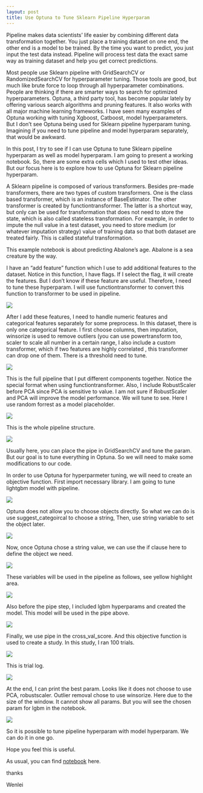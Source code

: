 ```yaml
---
layout: post
title: Use Optuna to Tune Sklearn Pipeline Hyperparam
---
```

Pipeline makes data scientists’ life easier by combining different data transformation together. You just place a training dataset on one end, the other end is a model to be trained. By the time you want to predict, you just input the test data instead. Pipeline will process test data the exact same way as training dataset and help you get correct predictions.  

Most people use Sklearn pipeline with GridSearchCV or RandomizedSearchCV for hyperparameter tuning. Those tools are good, but much like brute force to loop through all hyperparameter combinations. People are thinking if there are smarter ways to search for optimized hyperparameters.  Optuna, a third party tool, has become popular lately by offering various search algorithms and pruning features. It also works with all major machine learning frameworks.  I have seen many examples of Optuna working with tuning Xgboost, Catboost, model hyperparameters.  But I don’t see Optuna being used for Sklearn pipeline hyperparam tuning. Imagining if you need to tune pipeline and model hyperparam separately, that would be awkward.  

In this post, I try to see if I can use Optuna to tune Sklearn pipeline hyperparam as well as model hyperparam.  I am going to present a working notebook. So, there are some extra cells which I used to test other ideas. But our focus here is to explore how to use Optuna for Sklearn pipeline hyperparam.  

A Sklearn pipeline is composed of various transformers.  Besides pre-made transformers, there are two types of custom transformers.  One is the class based transformer, which is an instance of BaseEstimator. The other transformer is created by functiontransformer.  The latter is a shortcut way, but only can be used for transformation that does not need to store the state, which is also called stateless transformation.  For example, in order to impute the null value in a test dataset, you need to store medium (or whatever imputation strategy) value of training data so that both dataset are treated fairly.  This is called stateful transformation.  

This example notebook is about predicting Abalone’s age.  Abalone is a sea creature by the way.  

I have an “add feature” function which I use to add additional features to the dataset. Notice in this function, I have flags. If I select the flag, it will create the features. But I don’t know if these feature are useful. Therefore, I need to tune these hyperparam.  I will use functiontransformer to convert this function to transformer to be used in pipeline.  

<img src="/images/blog59/1addfeature.png">  

After I add these features, I need to handle numeric features and categorical features separately for some preprocess.  In this dataset, there is only one categorical feature.   I first choose columns, then imputation, winsorize is used to remove outliers (you can use powertransform too, scaler to scale all number in a certain range, I also include a custom transformer, which if two features are highly correlated , this transformer can drop one of them. There is a threshold need to tune.   

<img src="/images/blog59/2pipeline.png">   

This is the  full pipeline that I put different components together. Notice the special format when using functiontransformer.  Also, I include RobustScaler before PCA since PCA is sensitive to value. I am not sure if RobustScaler and PCA will improve the model performance. We will tune to see.  Here I use random forrest as a model placeholder.  

<img src="/images/blog59/3combine_pipe.png">  

This is the whole pipeline structure.  

<img src="/images/blog59/4pipeline_overview.png">  

Usually here, you can place the pipe in GridSearchCV and tune the param. But our goal is to tune everything in Optuna.  So we will need to make some modifications to our code.   

In order to use Optuna for hyperparmeter tuning, we will need to create an objective function. First import necessary library.  I am going to tune lightgbm model with pipeline.   

<img src="/images/blog59/5.import_optuna.png">  

Optuna does not allow you to choose objects directly. So what we can do is use suggest_categoircal to choose a string, Then, use string variable to set the object later.  

<img src="/images/blog59/6_pipe_param.png">  

Now, once Optuna chose a string value, we can use the if clause here to define the object we need.  

<img src="/images/blog59/7_if_logic.png">   

These variables will be used in the pipeline as follows, see yellow highlight area.  

<img src="/images/blog59/8_use_variable_in_pipe.png">  

Also before the pipe step,  I included lgbm hyperparams and created the model. This model will be used in the pipe above.  

<img src="/images/blog59/9lgbm_param.png">  

Finally, we use pipe in the cross_val_score. And this objective function is used to create a study. In this study, I ran 100 trials.  

<img src="/images/blog59/10_run_study.png">  

This is trial log.  

<img src="/images/blog59/11_trial_log.png">   

At the end, I can print the best param.  Looks like it does not choose to use PCA, robustscaler. Outlier removal chose to use winsorize. Here due to the size of the window. It cannot show all params. But you will see the chosen param for lgbm in the notebook.  

<img src="/images/blog59/12best_param.png">  

So it is possible to tune pipeline hyperparam with model hyperparam.  We can do it in one go.   

Hope you feel this is useful.  

As usual, you can find [notebook](/Files/Abalone_pipeline_blog.ipynb) here. 

thanks

Wenlei




